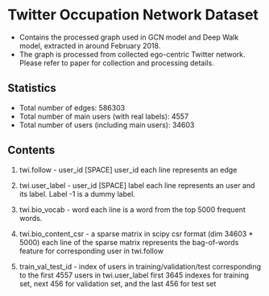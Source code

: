 # Twitter Occupation Network Dataset
- Contains the processed graph used in GCN model and Deep Walk model, extracted in around February 2018.
- The graph is processed from collected ego-centric Twitter network. Please refer to paper for collection and processing details.


## Statistics
- Total number of edges: 586303
- Total number of main users (with real labels): 4557
- Total number of users (including main users): 34603


## Contents
1. twi.follow - user_id [SPACE] user_id
   each line represents an edge

2. twi.user_label - user_id [SPACE] label
   each line represents an user  and its label.  Label -1 is a dummy label.

3. twi.bio_vocab - word
   each line is a word from the top 5000 frequent words.

4. twi.bio_content_csr - a sparse matrix in scipy csr format (dim 34603 * 5000)
   each line of the sparse matrix represents the bag-of-words feature for corresponding user in twi.follow

5. train_val_test_id - index of users in training/validation/test corresponding to the first 4557 users in twi.user_label
   first 3645 indexes for training set, next 456 for validation set, and the last 456 for test set




